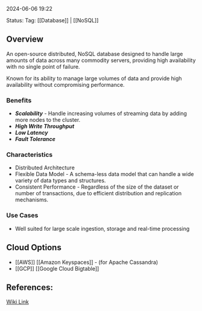 
2024-06-06 19:22

Status:
Tag: [[Database]] | [[NoSQL]]

## Overview

An open-source distributed, NoSQL database designed to handle large amounts of data across many commodity servers, providing high availability with no single point of failure.

Known for its ability to manage large volumes of data and provide high availability without compromising performance.

### Benefits
- ***Scalability*** - Handle increasing volumes of streaming data by adding more nodes to the cluster.
- ***High Write Throughput***
- ***Low Latency***
- ***Fault Tolerance***

### Characteristics
- Distributed Architecture
- Flexible Data Model - A schema-less data model that can handle a wide variety of data types and structures.
- Consistent Performance - Regardless of the size of the dataset or number of transactions, due to efficient distribution and replication mechanisms.

### Use Cases
- Well suited for large scale ingestion, storage and real-time processing

## Cloud Options

- [[AWS]] [[Amazon Keyspaces]] - (for Apache Cassandra)
- [[GCP]] [[Google Cloud Bigtable]]

## References:

[Wiki Link](https://en.wikipedia.org/wiki/Apache_Cassandra)